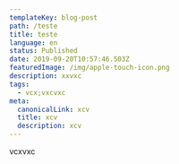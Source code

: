 ```yaml
---
templateKey: blog-post
path: /teste
title: teste
language: en
status: Published
date: 2019-09-20T10:57:46.503Z
featuredImage: /img/apple-touch-icon.png
description: xxvxc
tags:
  - vcx;vxcvxc
meta:
  canonicalLink: xcv
  title: xcv
  description: xcv
---
```

vcxvxc
